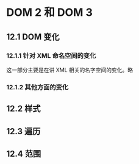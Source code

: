 # DOM 2 和 DOM 3

## 12.1 DOM 变化

### 12.1.1 针对 XML 命名空间的变化

这一部分主要是在讲 XML 相关的名字空间的变化。略

### 12.1.2 其他方面的变化

## 12.2 样式

## 12.3 遍历

## 12.4 范围
